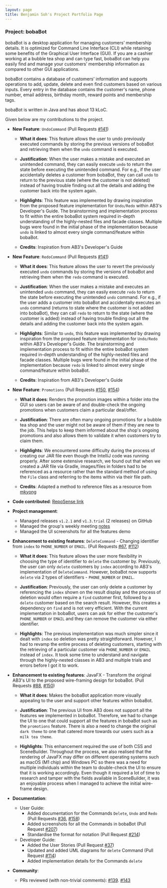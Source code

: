 ```yaml
---
layout: page
title: Benjamin Soh's Project Portfolio Page
---
```


### Project: bobaBot

bobaBot is a desktop application for managing customers’ membership details. It is optimized for Command Line Interface (CLI) while retaining some benefits of the Graphical User Interface (GUI). If you are a cashier working at a bubble tea shop and can type fast, bobaBot can help you easily find and manage your customers’ membership information as compared to other GUI applications.

bobaBot contains a database of customers’ information and supports operations to add, update, delete and even find customers based on various inputs. Every entry in the database contains the customer's name, phone number, email address, birthday month, reward points and membership tags.

bobaBot is written in Java and has about 13 kLoC.

Given below are my contributions to the project.
* **New Feature**: `UndoCommand` (Pull Requests [#141](https://github.com/AY2223S1-CS2103T-W09-1/tp/pull/141))
    * **What it does**: This feature allows the user to undo previously executed commands by storing the previous versions of bobaBot and retrieving them when the `undo` command is executed.

    * **Justification**: When the user makes a mistake and executed an unintended command, they can easily execute `undo` to return the state before executing the unintended command. For e.g., if the user accidentally deletes a customer from bobaBot, they can call `undo` to return to the previous state (where the customer is not deleted) instead of having trouble finding out all the details and adding the customer back into the system again.

    * **Highlights**: This feature was implemented by drawing inspiration from the proposed feature implementation for `Undo/Redo` within AB3's Developer's Guide. The brainstorming and implementation process to fit within the entire bobaBot system required in-depth understanding of the highly-nested files and facade classes. Multiple bugs were found in the initial phase of the implementation because `undo` is linked to almost every single command/feature within bobaBot.

    *  **Credits**: Inspiration from AB3's Developer's Guide


* **New Feature**: `RedoCommand` (Pull Requests [#141](https://github.com/AY2223S1-CS2103T-W09-1/tp/pull/141))
    * **What it does**: This feature allows the user to revert the previously executed `undo` commands by storing the versions of bobaBot and retrieving them when the `redo` command is executed.

    * **Justification**: When the user makes a mistake and executes an unintended `undo` command, they can easily execute `redo` to return the state before executing the unintended `undo` command. For e.g., if the user adds a customer into bobaBot and accidentally executes an `undo` command (returns to state where the customer is not added into bobaBot), they can call `redo` to return to the state (where the customer is added) instead of having trouble finding out all the details and adding the customer back into the system again.

    * **Highlights**: Similar to `undo`, this feature was implemented by drawing inspiration from the proposed feature implementation for `Undo/Redo` within AB3's Developer's Guide. The brainstorming and implementation process to fit within the entire bobaBot system required in-depth understanding of the highly-nested files and facade classes. Multiple bugs were found in the initial phase of the implementation because `redo` is linked to almost every single command/feature within bobaBot.

    *  **Credits**: Inspiration from AB3's Developer's Guide


* **New Feature**: `Promotions` (Pull Requests [#150](https://github.com/AY2223S1-CS2103T-W09-1/tp/pull/150), [#154](https://github.com/AY2223S1-CS2103T-W09-1/tp/pull/154))
    * **What it does**: Renders the promotion images within a folder into the GUI so users can be aware of and double-check the ongoing promotions when customers claim a particular deal/offer.

    * **Justification**: There are often many ongoing promotions for a bubble tea shop and the user might not be aware of them if they are new to the job. This helps to keep them informed about the shop's ongoing promotions and also allows them to validate it when customers try to claim them.

    * **Highlights**: We encountered some difficulty during the process of creating our JAR file even though the IntelliJ code was running properly. After some extensive research, we found out that when we created a JAR file via Gradle, images/files in folders had to be referenced as a resource rather than the standard method of using the `File` class and referring to the items within via their file path.

    *  **Credits**: Adapted a method to reference files as a resource from [mkyong](https://mkyong.com/java/java-read-a-file-from-resources-folder/)


*  **Code contributed**: [RepoSense link](https://nus-cs2103-ay2223s1.github.io/tp-dashboard/?search=w09&sort=groupTitle&sortWithin=title&timeframe=commit&mergegroup=&groupSelect=groupByRepos&breakdown=true&checkedFileTypes=docs~functional-code~test-code~other&since=2022-09-16&tabOpen=true&tabType=authorship&zFR=false&tabAuthor=bensohh&tabRepo=AY2223S1-CS2103T-W09-1%2Ftp%5Bmaster%5D&authorshipIsMergeGroup=false&authorshipFileTypes=docs~functional-code~test-code~other&authorshipIsBinaryFileTypeChecked=false&authorshipIsIgnoredFilesChecked=false)


* **Project management**:
    * Managed releases `v1.2.1` and `v1.3.trial` (2 releases) on GitHub
    * Managed the group's weekly meeting [notes](https://docs.google.com/document/d/1AXohjIbRHtfREuhE_MzOeW9P974NsOOpw3zL6W8-Dv8/edit)
    * Managed the UI screenshots for all the features demo


* **Enhancement to existing features**: `DeleteCommand` - Changing identifier from `index` to `PHONE_NUMBER` or `EMAIL`. (Pull Requests [#67](https://github.com/AY2223S1-CS2103T-W09-1/tp/pull/67), [#112](https://github.com/AY2223S1-CS2103T-W09-1/tp/pull/112))
    * **What it does**: This feature allows the user more flexibility in choosing the type of identifier to `delete` the customer by. Previously, the user can only `delete` customers by `index` according to AB3's implementation of `DeleteCommand`. However, bobaBot now supports `delete` via 2 types of identifiers - `PHONE_NUMBER` or `EMAIL`.

    * **Justification**: Previously, the user can only delete a customer by referencing the `index` shown on the result display and the process of deletion would often require a `find` customer first, followed by a `delete` customer based on the search result. However, this creates a dependency on `find` and is not very efficient. With the current implementation in bobaBot, users can ask for either the customer's `PHONE_NUMBER` or `EMAIL` and they can remove the customer via either identifier.

    * **Highlights**: The previous implementation was much simpler since it dealt with `index` so deletion was pretty straightforward. However, I had to revamp the entire process of deleting customers, starting with the retrieving of a particular customer via `PHONE_NUMBER` or `EMAIL` instead of `index`. It took some time to understand and navigate through the highly-nested classes in AB3 and multiple trials and errors before I got it to work.


* **Enhancement to existing features**: JavaFX - Transform the original AB3's UI to the proposed wire-framing design for bobaBot. (Pull Requests [#88](https://github.com/AY2223S1-CS2103T-W09-1/tp/pull/88), [#150](https://github.com/AY2223S1-CS2103T-W09-1/tp/pull/150))
    * **What it does**: Makes the bobaBot application more visually appealing to the user and support other features within bobaBot.

    * **Justification**: The previous UI from AB3 does not support all the features we implemented in bobaBot. Therefore, we had to change the UI to one that could support all the features in bobaBot such as the `promotions` feature. There is also a need to change the original `dark theme` to one that catered more towards our users such as a `milk tea theme`.

    * **Highlights**: This enhancement required the use of both CSS and SceneBuilder. Throughout the process, we also realised that the rendering of JavaFX may differ on different operating systems such as macOS (M1 chip) and Windows PC so there was a need for multiple individuals within the team to double-check the UI to ensure that it is working accordingly. Even though it required a lot of time to research and tamper with the fields available in SceneBuilder, it was an enjoyable process when I managed to achieve the initial wire-frame design.


* **Documentation**:
    * User Guide:
        * Added documentation for the Commands `Delete`, `Undo` and `Redo` (Pull Requests [#36](https://github.com/AY2223S1-CS2103T-W09-1/tp/pull/36), [#158](https://github.com/AY2223S1-CS2103T-W09-1/tp/pull/158/files))
        * Added screenshots for all the Commands in bobaBot (Pull Request [#207](https://github.com/AY2223S1-CS2103T-W09-1/tp/pull/207))
        * Standardise the format for notation (Pull Request [#214](https://github.com/AY2223S1-CS2103T-W09-1/tp/pull/214))
    *	Developer Guide:
         *	Added the User Stories (Pull Request [#37](https://github.com/AY2223S1-CS2103T-W09-1/tp/pull/37))
         *	Updated and added UML diagrams for `delete` Command (Pull Request [#114](https://github.com/AY2223S1-CS2103T-W09-1/tp/pull/114))
         *	Added implementation details for the Commands `delete`


* **Community**:
    * PRs reviewed (with non-trivial comments): [#139](https://github.com/AY2223S1-CS2103T-W09-1/tp/pull/139). [#143](https://github.com/AY2223S1-CS2103T-W09-1/tp/pull/143)

